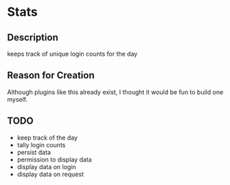 # Stats

## Description
keeps track of unique login counts for the day

## Reason for Creation
Although plugins like this already exist, I thought it would be fun to build one myself.

## TODO
- keep track of the day
- tally login counts
- persist data
- permission to display data
- display data on login
- display data on request